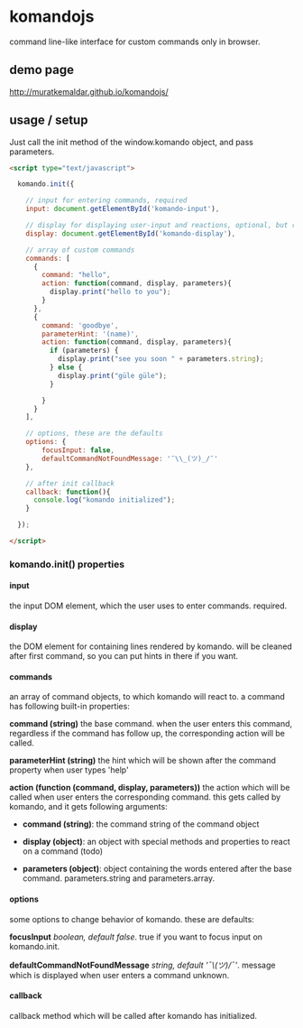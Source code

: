 # komandojs
command line-like interface for custom commands only in browser.

## demo page
http://muratkemaldar.github.io/komandojs/

## usage / setup
Just call the init method of the window.komando object, and pass parameters.
```html
<script type="text/javascript">

  komando.init({

    // input for entering commands, required
    input: document.getElementById('komando-input'),

    // display for displaying user-input and reactions, optional, but recommended
    display: document.getElementById('komando-display'),

    // array of custom commands
    commands: [
      {
        command: "hello",
        action: function(command, display, parameters){
          display.print("hello to you");
        }
      },
      {
        command: 'goodbye',
        parameterHint: '(name)',
        action: function(command, display, parameters){
          if (parameters) {
            display.print("see you soon " + parameters.string);
          } else {
            display.print("güle güle");
          }

        }
      }
    ],

    // options, these are the defaults
    options: {
  		focusInput: false,
  		defaultCommandNotFoundMessage: '¯\\_(ツ)_/¯'
  	},

    // after init callback
    callback: function(){
      console.log("komando initialized");
    }

  });

</script>
```
### komando.init() properties

#### input
the input DOM element, which the user uses to enter commands. required.

#### display
the DOM element for containing lines rendered by komando. will be cleaned after first command, so you can put hints in there if you want.

#### commands
an array of command objects, to which komando will react to.
a command has following built-in properties:

**command (string)**
the base command. when the user enters this command, regardless if the command has follow up, the corresponding action will be called.

**parameterHint (string)**
the hint which will be shown after the command property when user types 'help'

**action (function (command, display, parameters))**
the action which will be called when user enters the corresponding command. this gets called by komando, and it gets following arguments:

* **command (string)**: the command string of the command object

* **display (object)**: an object with special methods and properties to react on a command (todo)

* **parameters (object)**: object containing the words entered after the base command. parameters.string and parameters.array.

#### options
some options to change behavior of komando.
these are defaults:

**focusInput**
*boolean, default false*. true if you want to focus input on komando.init.

**defaultCommandNotFoundMessage**
*string, default '¯\\_(ツ)_/¯'*. message which is displayed when user enters a command unknown.

#### callback
callback method which will be called after komando has initialized.
